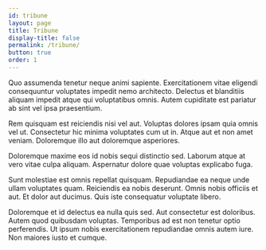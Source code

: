 ```yaml
---
id: tribune
layout: page
title: Tribune
display-title: false
permalink: /tribune/
button: true
order: 1
---
```


Quo assumenda tenetur neque animi sapiente. Exercitationem vitae eligendi consequuntur voluptates impedit nemo architecto. Delectus et blanditiis aliquam impedit atque qui voluptatibus omnis. Autem cupiditate est pariatur ab sint vel ipsa praesentium.

Rem quisquam est reiciendis nisi vel aut. Voluptas dolores ipsam quia omnis vel ut. Consectetur hic minima voluptates cum ut in. Atque aut et non amet veniam. Doloremque illo aut doloremque asperiores.

Doloremque maxime eos id nobis sequi distinctio sed. Laborum atque at vero vitae culpa aliquam. Aspernatur dolore quae voluptas explicabo fuga.

Sunt molestiae est omnis repellat quisquam. Repudiandae ea neque unde ullam voluptates quam. Reiciendis ea nobis deserunt. Omnis nobis officiis et aut. Et dolor aut ducimus. Quis iste consequatur voluptate libero.

Doloremque et id delectus ea nulla quis sed. Aut consectetur est doloribus. Autem quod quibusdam voluptas. Temporibus ad est non tenetur optio perferendis. Ut ipsum nobis exercitationem repudiandae omnis autem iure. Non maiores iusto et cumque.
